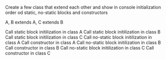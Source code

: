 Create a few class that extend each other and show in console initialization order od static, no-static blocks and constructors

A, B extends A, C extends B

Call static block initilization in class A
Call static block initilization in class B
Call static block initilization in class C
Call no-static block initilization in class A
Call constructor in class A
Call no-static block initilization in class B
Call constructor in class B
Call no-static block initilization in class C
Call constructor in class C